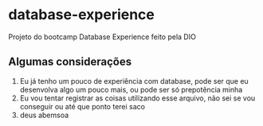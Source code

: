 # database-experience
Projeto do bootcamp Database Experience feito pela DIO

## Algumas considerações
1. Eu já tenho um pouco de experiência com database, pode ser que eu desenvolva algo um pouco mais, ou pode ser só prepotência minha
2. Eu vou tentar registrar as coisas utilizando esse arquivo, não sei se vou conseguir ou até que ponto terei saco
3. deus abemsoa
